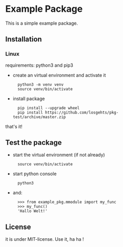 # Example Package

This is a simple example package. 

## Installation
### Linux
requirements: python3 and pip3

* create an virtual environment and activate it

        python3 -m venv venv
        source venv/bin/activate

* install package

        pip install --upgrade wheel
        pip install https://github.com/losgehts/pkg-test/archive/master.zip

that's it!

## Test the package
* start the virtual environment (if not already)

        source venv/bin/activate

* start python console

        python3
    
* and:

        >>> from example_pkg.mmodule import my_func
        >>> my_func()
        'Hallo Welt!'

## License
it is under MIT-license. Use it, ha ha !

